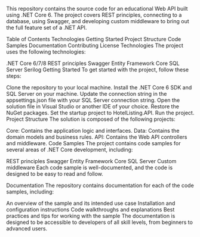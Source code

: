 This repository contains the source code for an educational Web API built using .NET Core 6. The project covers REST principles, connecting to a database, using Swagger, and developing custom middleware to bring out the full feature set of a .NET API.


Table of Contents
Technologies
Getting Started
Project Structure
Code Samples
Documentation
Contributing
License
Technologies
The project uses the following technologies:

.NET Core 6/7/8
REST principles
Swagger
Entity Framework Core
SQL Server
Serilog
Getting Started
To get started with the project, follow these steps:

Clone the repository to your local machine.
Install the .NET Core 6 SDK and SQL Server on your machine.
Update the connection string in the appsettings.json file with your SQL Server connection string.
Open the solution file in Visual Studio or another IDE of your choice.
Restore the NuGet packages.
Set the startup project to HotelListing.API.
Run the project.
Project Structure
The solution is composed of the following projects:

Core: Contains the application logic and interfaces.
Data: Contains the domain models and business rules.
API: Contains the Web API controllers and middleware.
Code Samples
The project contains code samples for several areas of .NET Core development, including:

REST principles
Swagger
Entity Framework Core
SQL Server
Custom middleware
Each code sample is well-documented, and the code is designed to be easy to read and follow.

Documentation
The repository contains documentation for each of the code samples, including:

An overview of the sample and its intended use case
Installation and configuration instructions
Code walkthroughs and explanations
Best practices and tips for working with the sample
The documentation is designed to be accessible to developers of all skill levels, from beginners to advanced users.
